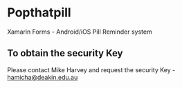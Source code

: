 # Popthatpill
Xamarin Forms - Android/iOS Pill Reminder system 

## To obtain the security Key
Please contact Mike Harvey and request the security Key - hamicha@deakin.edu.au
